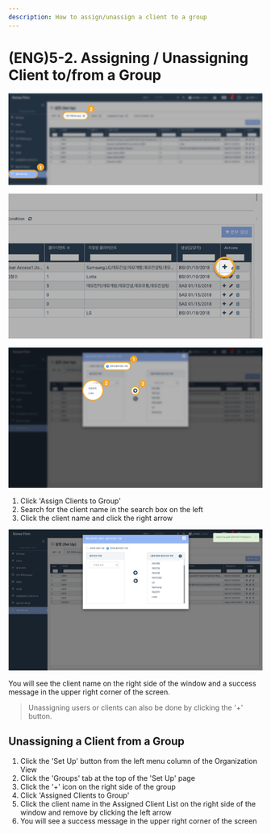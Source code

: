 ```yaml
---
description: How to assign/unassign a client to a group
---
```


# \(ENG\)5-2. Assigning / Unassigning Client to/from a Group

![](../../../.gitbook/assets/a_4_0.jpg)

![](../../../.gitbook/assets/a_5-1_1-1.jpg)

![](../../../.gitbook/assets/a_5-2_1.jpg)

1. Click 'Assign Clients to Group'
2. Search for the client name in the search box on the left
3. Click the client name and click the right arrow

![](../../../.gitbook/assets/a_5-2_2.jpg)

You will see the client name on the right side of the window and a success message in the upper right corner of the screen.    


> Unassigning users or clients can also be done by clicking the '+' button.

## Unassigning a Client from a Group   <a id="undefined-1"></a>

1. Click the 'Set Up' button from the left menu column of the Organization View
2. Click the 'Groups' tab at the top of the 'Set Up' page
3. Click the '+' icon on the right side of the group
4. Click 'Assigned Clients to Group'
5. Click the client name in the Assigned Client List on the right side of the window and remove by clicking the left arrow
6. You will see a success message in the upper right corner of the screen

